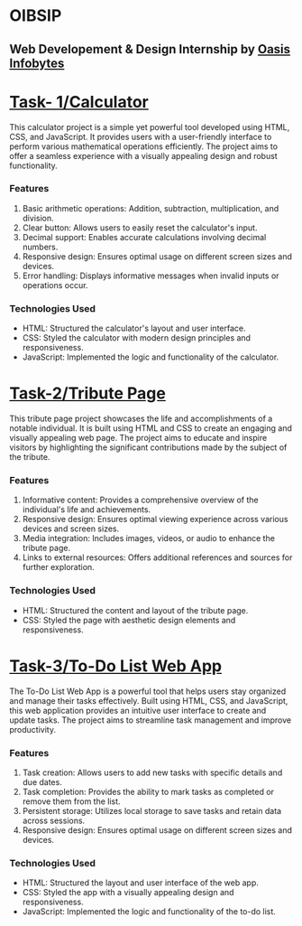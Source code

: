 # OIBSIP
## Web Developement & Design Internship by [Oasis Infobytes](https://oasisinfobyte.com)


# [Task- 1/Calculator](https://krishp2906.github.io/OIBSIP/Adavnce-Calculator_Task-1%20(Level-2)/index.html)
This calculator project is a simple yet powerful tool developed using HTML, CSS, and JavaScript. It provides users with a user-friendly interface to perform various mathematical operations efficiently. The project aims to offer a seamless experience with a visually appealing design and robust functionality.

### Features
1. Basic arithmetic operations: Addition, subtraction, multiplication, and division.
2. Clear button: Allows users to easily reset the calculator's input.
3. Decimal support: Enables accurate calculations involving decimal numbers.
3. Responsive design: Ensures optimal usage on different screen sizes and devices.
4. Error handling: Displays informative messages when invalid inputs or operations occur.

### Technologies Used
- HTML: Structured the calculator's layout and user interface.
- CSS: Styled the calculator with modern design principles and responsiveness.
- JavaScript: Implemented the logic and functionality of the calculator.

# [Task-2/Tribute Page](https://krishp2906.github.io/OIBSIP/Tribute-Page_Task-2%20(Level-2)/index.html)
This tribute page project showcases the life and accomplishments of a notable individual. It is built using HTML and CSS to create an engaging and visually appealing web page. The project aims to educate and inspire visitors by highlighting the significant contributions made by the subject of the tribute.

### Features
1. Informative content: Provides a comprehensive overview of the individual's life and achievements.
2. Responsive design: Ensures optimal viewing experience across various devices and screen sizes.
3. Media integration: Includes images, videos, or audio to enhance the tribute page.
4. Links to external resources: Offers additional references and sources for further exploration.

### Technologies Used
- HTML: Structured the content and layout of the tribute page.
- CSS: Styled the page with aesthetic design elements and responsiveness.

# [Task-3/To-Do List Web App](https://krishp2906.github.io/OIBSIP/To-Do-Web-App_Task-3%20(Level-2)/index.html)
The To-Do List Web App is a powerful tool that helps users stay organized and manage their tasks effectively. Built using HTML, CSS, and JavaScript, this web application provides an intuitive user interface to create and update tasks. The project aims to streamline task management and improve productivity.

### Features
1. Task creation: Allows users to add new tasks with specific details and due dates.
2. Task completion: Provides the ability to mark tasks as completed or remove them from the list.
3. Persistent storage: Utilizes local storage to save tasks and retain data across sessions.
4. Responsive design: Ensures optimal usage on different screen sizes and devices.

### Technologies Used
- HTML: Structured the layout and user interface of the web app.
- CSS: Styled the app with a visually appealing design and responsiveness.
- JavaScript: Implemented the logic and functionality of the to-do list.
